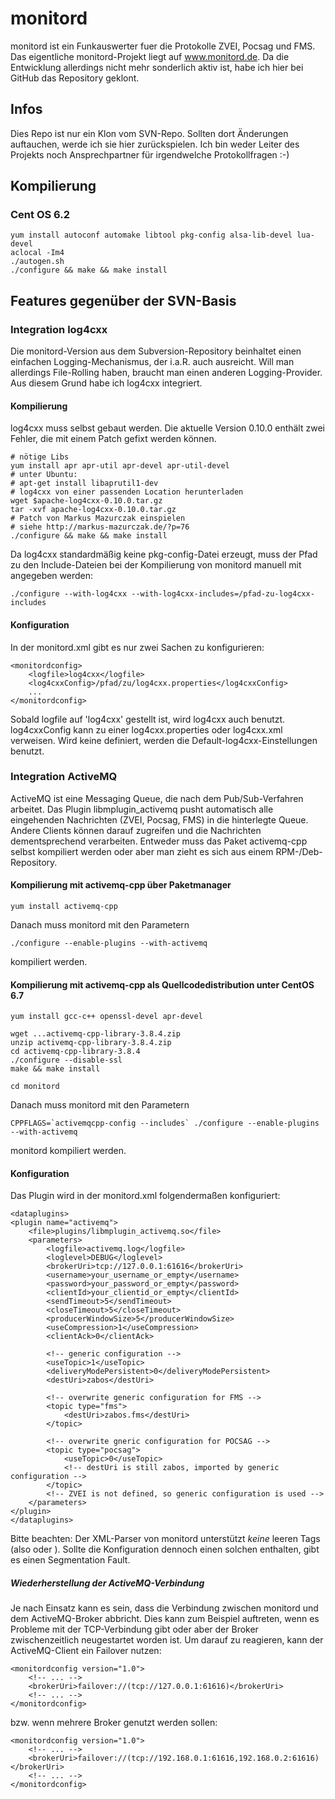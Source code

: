 # monitord

monitord ist ein Funkauswerter fuer die Protokolle ZVEI, Pocsag und FMS.
Das eigentliche monitord-Projekt liegt auf www.monitord.de.
Da die Entwicklung allerdings nicht mehr sonderlich aktiv ist, habe ich hier bei GitHub das Repository geklont.

## Infos
Dies Repo ist nur ein Klon vom SVN-Repo. Sollten dort Änderungen auftauchen, werde ich sie hier zurückspielen.
Ich bin weder Leiter des Projekts noch Ansprechpartner für irgendwelche Protokollfragen :-)

## Kompilierung
### Cent OS 6.2

	yum install autoconf automake libtool pkg-config alsa-lib-devel lua-devel
	aclocal -Im4
	./autogen.sh
	./configure && make && make install

## Features gegenüber der SVN-Basis
### Integration log4cxx
Die monitord-Version aus dem Subversion-Repository beinhaltet einen einfachen Logging-Mechanismus, der i.a.R. auch ausreicht.
Will man allerdings File-Rolling haben, braucht man einen anderen Logging-Provider.
Aus diesem Grund habe ich log4cxx integriert.

#### Kompilierung
log4cxx muss selbst gebaut werden. Die aktuelle Version 0.10.0 enthält zwei Fehler, die mit einem Patch gefixt werden können.

	# nötige Libs
	yum install apr apr-util apr-devel apr-util-devel
	# unter Ubuntu:
	# apt-get install libaprutil1-dev
	# log4cxx von einer passenden Location herunterladen
	wget $apache-log4cxx-0.10.0.tar.gz
	tar -xvf apache-log4cxx-0.10.0.tar.gz
	# Patch von Markus Mazurczak einspielen
	# siehe http://markus-mazurczak.de/?p=76
	./configure && make && make install

Da log4cxx standardmäßig keine pkg-config-Datei erzeugt, muss der Pfad zu den Include-Dateien bei der Kompilierung von monitord manuell mit angegeben werden:

	./configure --with-log4cxx --with-log4cxx-includes=/pfad-zu-log4cxx-includes

#### Konfiguration
In der monitord.xml gibt es nur zwei Sachen zu konfigurieren:

	<monitordconfig>
		<logfile>log4cxx</logfile>
		<log4cxxConfig>/pfad/zu/log4cxx.properties</log4cxxConfig>
		...
	</monitordconfig>

Sobald logfile auf 'log4cxx' gestellt ist, wird log4cxx auch benutzt. log4cxxConfig kann zu einer log4cxx.properties oder log4cxx.xml verweisen. Wird keine definiert, werden die Default-log4cxx-Einstellungen benutzt.

### Integration ActiveMQ
ActiveMQ ist eine Messaging Queue, die nach dem Pub/Sub-Verfahren arbeitet.
Das Plugin libmplugin_activemq pusht automatisch alle eingehenden Nachrichten (ZVEI, Pocsag, FMS) in die hinterlegte Queue.
Andere Clients können darauf zugreifen und die Nachrichten dementsprechend verarbeiten.
Entweder muss das Paket activemq-cpp selbst kompiliert werden oder aber man zieht es sich aus einem RPM-/Deb-Repository.

#### Kompilierung mit activemq-cpp über Paketmanager

	yum install activemq-cpp

Danach muss monitord mit den Parametern

	./configure --enable-plugins --with-activemq

kompiliert werden.


#### Kompilierung mit activemq-cpp als Quellcodedistribution unter CentOS 6.7

	yum install gcc-c++ openssl-devel apr-devel

	wget ...activemq-cpp-library-3.8.4.zip
	unzip activemq-cpp-library-3.8.4.zip
	cd activemq-cpp-library-3.8.4
	./configure --disable-ssl
	make && make install

	cd monitord

Danach muss monitord mit den Parametern

	CPPFLAGS=`activemqcpp-config --includes` ./configure --enable-plugins --with-activemq

monitord kompiliert werden.
	
#### Konfiguration
Das Plugin wird in der monitord.xml folgendermaßen konfiguriert:

	<dataplugins>
	<plugin name="activemq">
		<file>plugins/libmplugin_activemq.so</file>
		<parameters>
			<logfile>activemq.log</logfile>
			<loglevel>DEBUG</loglevel>
			<brokerUri>tcp://127.0.0.1:61616</brokerUri>
			<username>your_username_or_empty</username>
			<password>your_password_or_empty</password>
			<clientId>your_clientid_or_empty</clientId>
			<sendTimeout>5</sendTimeout>
			<closeTimeout>5</closeTimeout>
			<producerWindowSize>5</producerWindowSize>
			<useCompression>1</useCompression>
			<clientAck>0</clientAck>

			<!-- generic configuration -->
			<useTopic>1</useTopic>
			<deliveryModePersistent>0</deliveryModePersistent>
			<destUri>zabos</destUri>

			<!-- overwrite generic configuration for FMS -->
			<topic type="fms">
				<destUri>zabos.fms</destUri>
			</topic>

			<!-- overwrite gneric configuration for POCSAG -->
			<topic type="pocsag">
				<useTopic>0</useTopic>
				<!-- destUri is still zabos, imported by generic configuration -->
			</topic>
			<!-- ZVEI is not defined, so generic configuration is used -->
		</parameters>
	</plugin>
	</dataplugins> 

Bitte beachten: Der XML-Parser von monitord unterstützt *keine* leeren Tags (also <tag/> oder <tag></tag>). Sollte die Konfiguration dennoch einen solchen enthalten, gibt es einen Segmentation Fault.

##### Wiederherstellung der ActiveMQ-Verbindung
Je nach Einsatz kann es sein, dass die Verbindung zwischen monitord und dem ActiveMQ-Broker abbricht. Dies kann zum Beispiel auftreten, wenn es Probleme mit der TCP-Verbindung gibt oder aber der Broker zwischenzeitlich neugestartet worden ist.
Um darauf zu reagieren, kann der ActiveMQ-Client ein Failover nutzen:

	<monitordconfig version="1.0">
		<!-- ... -->
		<brokerUri>failover://(tcp://127.0.0.1:61616)</brokerUri>
		<!-- ... -->
	</monitordconfig>

bzw. wenn mehrere Broker genutzt werden sollen:

	<monitordconfig version="1.0">
		<!-- ... -->
		<brokerUri>failover://(tcp://192.168.0.1:61616,192.168.0.2:61616)</brokerUri>
		<!-- ... -->
	</monitordconfig>


